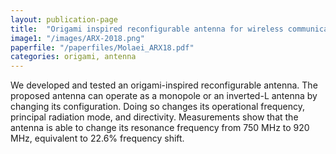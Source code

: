 ```yaml
---
layout: publication-page
title:  "Origami inspired reconfigurable antenna for wireless communication systems"
image1: "/images/ARX-2018.png"
paperfile: "/paperfiles/Molaei_ARX18.pdf"
categories: origami, antenna
---
```


We developed and tested an origami-inspired reconfigurable antenna. The proposed antenna can operate as a monopole or an inverted-L antenna by changing its configuration. Doing so changes its operational frequency, principal radiation mode, and directivity. Measurements show that the antenna is able to change its resonance frequency from 750 MHz to 920 MHz, equivalent to 22.6% frequency shift.